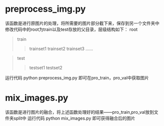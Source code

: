 # preprocess_img.py

该函数是进行原图片的处理，将所需要的图片部分截下来，保存到另一个文件夹中
修改代码中的root为train以及test存放的父目录，层级结构如下：
root
> train
>> trainset1
>> trainset2
>> trainset3
>> ……

> test
>> testset1
>> testset2
    
 运行代码 python preprocess_img.py 
 即可在pro_train，pro_val中获取图片
 
 
 # mix_images.py
 
 该函数是进行图片的融合，将上述函数处理好的结果——pro_train,pro_val放到文件夹split中
 运行代码 python mix_images.py
 即可获得融合后的图片
